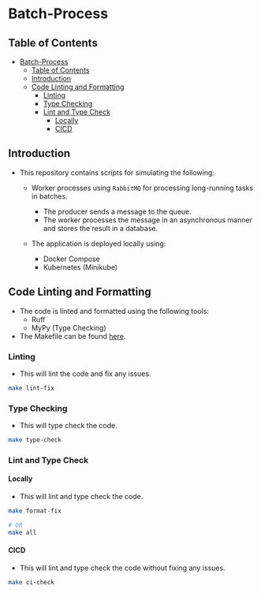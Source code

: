 # Batch-Process

## Table of Contents

- [Batch-Process](#batch-process)
  - [Table of Contents](#table-of-contents)
  - [Introduction](#introduction)
  - [Code Linting and Formatting](#code-linting-and-formatting)
    - [Linting](#linting)
    - [Type Checking](#type-checking)
    - [Lint and Type Check](#lint-and-type-check)
      - [Locally](#locally)
      - [CICD](#cicd)

## Introduction

- This repository contains scripts for simulating the following:

  - Worker processes using `RabbitMQ` for processing long-running tasks in batches.
    - The producer sends a message to the queue.
    - The worker processes the message in an asynchronous manner and stores the result in a database.

  - The application is deployed locally using:
    - Docker Compose
    - Kubernetes (Minikube)

## Code Linting and Formatting

- The code is linted and formatted using the following tools:
  - Ruff
  - MyPy (Type Checking)
- The Makefile can be found [here](makefile).

### Linting

- This will lint the code and fix any issues.

```sh
make lint-fix
```

### Type Checking

- This will type check the code.

```sh
make type-check
```

### Lint and Type Check

#### Locally

- This will lint and type check the code.

```sh
make format-fix

# OR
make all
```

#### CICD

- This will lint and type check the code without fixing any issues.

```sh
make ci-check
```
